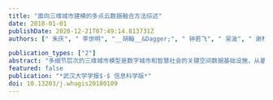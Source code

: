 ```yaml
---
title: "面向三维城市建模的多点云数据融合方法综述"
date: 2018-01-01
publishDate: 2020-12-21T07:49:14.813731Z
authors: [" 朱庆", " 李世明", "__胡翰__&Dagger;", " 钟若飞", " 吴波", " 谢林甫"]

publication_types: ["2"]
abstract: "多细节层次的三维城市模型是数字城市和智慧社会的关键空间数据基础设施，从基于稀疏点线特征的交互式半自动化建模到基于密集点云的自动化智能化建模已经成为国际学术界和工业界的热点前沿。由于立体城市空间结构的复杂性，多类型、多站点和多时相的点云数据融合处理是三维城市建模的基本途径，其基本思想是将具有不同视角、密度、精度、尺度、细节、时间历元等特征的多点云数据进行一致性融合表达与集成处理，建立可直接面向计算分析的智能化表达的多点云模型。归纳总结了多点云数据的主要特点，针对时空基准与精度、尺度、语义3个层面的一致性处理，分析了多点云数据融合的主要发展趋势，并凝练了面向三维城市建模的多点云数据融合关键问题。"
featured: false
publication: "*武汉大学学报$·$ 信息科学版*"
doi: 10.13203/j.whugis20180109 
---
```


